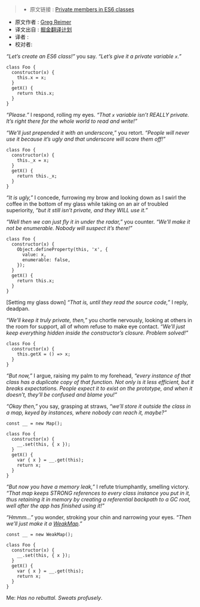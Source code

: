 >* 原文链接 : [Private members in ES6 classes](https://gist.github.com/greim/44e54c2f23eab955bb73b31426e96d6c)
* 原文作者 : [Greg Reimer](https://github.com/greim)
* 译文出自 : [掘金翻译计划](https://github.com/xitu/gold-miner)
* 译者 : 
* 校对者:


_“Let’s create an ES6 class!”_ you say. _“Let’s give it a private variable `x`.”_

    class Foo {
      constructor(x) {
        this.x = x;
      }
      getX() {
        return this.x;
      }
    }

_“Please.”_ I respond, rolling my eyes. _“That `x` variable isn’t REALLY private. It’s right there for the whole world to read and write!”_

_“We’ll just prepended it with an underscore,”_ you retort. _“People will never use it because it’s ugly and that underscore will scare them off!”_

    class Foo {
      constructor(x) {
        this._x = x;
      }
      getX() {
        return this._x;
      }
    }

_“It is ugly,”_ I concede, furrowing my brow and looking down as I swirl the coffee in the bottom of my glass while taking on an air of troubled superiority, _“but it still isn’t private, and they WILL use it.”_

_“Well then we can just fly it in under the radar,”_ you counter. _“We’ll make it not be enumerable. Nobody will suspect it’s there!”_

    class Foo {
      constructor(x) {
        Object.defineProperty(this, 'x', {
          value: x,
          enumerable: false,
        });
      }
      getX() {
        return this.x;
      }
    }

[Setting my glass down] _“That is, until they read the source code,”_ I reply, deadpan.

_“We’ll keep it truly private, then,”_ you chortle nervously, looking at others in the room for support, all of whom refuse to make eye contact. _“We’ll just keep everything hidden inside the constructor’s closure. Problem solved!”_

    class Foo {
      constructor(x) {
        this.getX = () => x;
      }
    }

_“But now,”_ I argue, raising my palm to my forehead, _“every instance of that class has a duplicate copy of that function. Not only is it less efficient, but it breaks expectations. People expect it to exist on the prototype, and when it doesn’t, they’ll be confused and blame you!”_

_“Okay then,”_ you say, grasping at straws, _“we’ll store it outside the class in a map, keyed by instances, where nobody can reach it, maybe?”_

    const __ = new Map();

    class Foo {
      constructor(x) {
        __.set(this, { x });
      }
      getX() {
        var { x } = __.get(this);
        return x;
      }
    }

_“But now you have a memory leak,”_ I refute triumphantly, smelling victory. _“That map keeps STRONG references to every class instance you put in it, thus retaining it in memory by creating a referential backpath to a GC root, well after the app has finished using it!”_

_“Hmmm…”_ you wonder, stroking your chin and narrowing your eyes. _“Then we’ll just make it a [WeakMap](https://developer.mozilla.org/en-US/docs/Web/JavaScript/Reference/Global_Objects/WeakMap).”_

    const __ = new WeakMap();

    class Foo {
      constructor(x) {
        __.set(this, { x });
      }
      getX() {
        var { x } = __.get(this);
        return x;
      }
    }

Me: _Has no rebuttal. Sweats profusely_.

  
